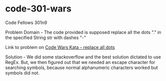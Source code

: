 # code-301-wars
Code Fellows 301n9

Problem Domain -
The code provided is supposed replace all the dots "." in the specified String str with dashes "-"

Link to problem on [Code Wars Kata - replace all dots](https://www.codewars.com/kata/fixme-replace-all-dots/train/javascript)

Solution -
We did some stackoverflow and the best solution dictated to use RegEx. But, we then figured out that we needed an escape character for searching symbols, because normal alphanumeric characters worked but symbols did not.

